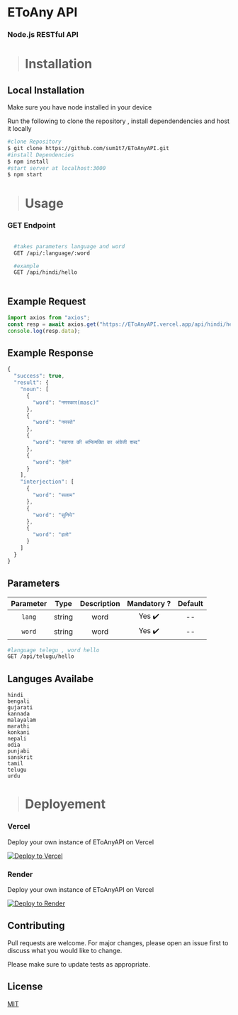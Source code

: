 # EToAny API

### Node.js RESTful API

># Installation

## Local Installation

Make sure you have node installed in your device

Run the following to clone the repository , install dependendencies and host it locally

```bash
#clone Repository
$ git clone https://github.com/sum1t7/EToAnyAPI.git
#install Dependencies 
$ npm install
#start server at localhost:3000
$ npm start
```

> # Usage 
### GET Endpoint

```bash

  #takes parameters language and word
  GET /api/:language/:word

  #example 
  GET /api/hindi/hello
  
```

## Example Request

```javascript
import axios from "axios";
const resp = await axios.get("https://EToAnyAPI.vercel.app/api/hindi/hello");
console.log(resp.data);
```

## Example Response 

```javascript
{
  "success": true,
  "result": {
    "noun": [
      {
        "word": "नमस्कार(masc)"
      },
      {
        "word": "नमस्ते"
      },
      {
        "word": "स्वागत की अभिव्यक्ति का अंग्रेजी शब्द"
      },
      {
        "word": "हेलो"
      }
    ],
    "interjection": [
      {
        "word": "सलाम"
      },
      {
        "word": "सुनिये"
      },
      {
        "word": "हलो"
      }
    ]
  }
}
```

## Parameters
 
| Parameter |  Type  | Description | Mandatory ? | Default |
| :-------: | :----: | :---------: | :---------: | :-----: |
|   `lang`  | string |    word     |   Yes ✔️    |   --    | 
|   `word`  | string |    word     |   Yes ✔️    |   --    | 

```bash
#language telegu , word hello 
GET /api/telugu/hello

```
## Languges Availabe
    hindi 
    bengali 
    gujarati 
    kannada 
    malayalam 
    marathi 
    konkani 
    nepali 
    odia
    punjabi 
    sanskrit 
    tamil 
    telugu 
    urdu 


> # Deployement

### Vercel 

Deploy your own instance of EToAnyAPI on Vercel

[![Deploy to Vercel](https://vercel.com/button)](https://vercel.com/new/clone?repository-url=https://vercel.com/new/clone?repository-url=https://github.com/sum1t7/EToAnyAPI.git)
### Render 

Deploy your own instance of EToAnyAPI on Vercel

[![Deploy to Render](https://render.com/images/deploy-to-render-button.svg)](https://render.com/deploy?repo=https://github.com/sum1t7/EToAnyAPI.git)


## Contributing

Pull requests are welcome. For major changes, please open an issue first
to discuss what you would like to change.

Please make sure to update tests as appropriate.

## License

[MIT](LICENSE)


